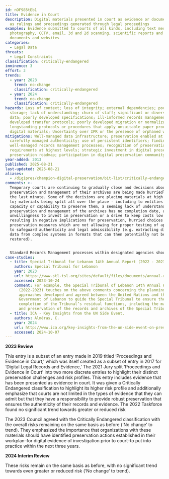 ```yaml
---
id: nOF985tEb1
title: Evidence in Court
description: Digital materials presented in court as evidence or documents such
  as rulings and proceedings generated through legal proceedings
examples: Evidence submitted to courts of all kinds, including text messages,
  photography, CCTV, email, 3d and 2d scanning, scientific reports and analyses,
  documents and websites
categories:
  - Legal Data
threats:
  - Legal Constraints
classification: critically-endangered
imminence: 3
effort: 3
trends:
  - year: 2023
    trend: no-change
    classification: critically-endangered
  - year: 2024
    trend: no-change
    classification: critically-endangered
hazards: Loss of context; loss of integrity; external dependencies; poor
  storage; lack of understanding; churn of staff; significant or diversity of
  data; poorly developed specifications; ill-informed records management; poorly
  developed transfer protocols; poorly developed migration or normalization;
  longstanding protocols or procedures that apply unsuitable paper processes to
  digital materials; Uncertainty over IPR or the presence of orphaned works
mitigations: Well-managed data infrastructure; preservation enabled at ingest;
  carefully managed authenticity; use of persistent identifiers; finding aids;
  well-managed records management processes; recognition of preservation
  requirements at highest levels; strategic investment in digital preservation;
  preservation roadmap; participation in digital preservation community
year-added: 2013
published: 2025-08-21
last-updated: 2025-08-21
aliases:
  - /digipres/champion-digital-preservation/bit-list/critically-endangered/bitlist-evidence-in-court
comments: >-
  Temporary courts are continuing to gradually close and decisions about
  preservation and management of their archives are being made hurriedly and at
  the last minute. Some of the decisions are placing materials at high risk due
  to; materials being split all over the place - including to entities with no
  capacity or capability to preserve them, a seeming lack of understanding that
  preservation and management of the archives has no completion date, an
  unwillingness to invest in preservation or a drive to keep costs low which is
  resulting in negative implications for preservation, hurried choices on
  preservation measures which are not allowing for proper testing of approaches
  to safeguard authenticity and legal admissibility (e.g. extracting digital
  data from complex systems in formats that can then potentially not be
  restored).


  Standard Records Management processes within designated agencies should be able to take care of the preservation of materials like this but given that it is likely to involve complex types of data, such agencies may not be equipped to deliver preservation effectively. It is surprising that courts are not more prominent in the digital preservation community, where solutions now exist.
case-studies:
  - title: Special Tribunal for Lebanon 14th Annual Report (2022 - 2023)
    authors: Special Tribunal for Lebanon
    year: 2023
    url: https://www.stl-tsl.org/sites/default/files/documents/annual-reports/STL_Annual_Report_2022-2023.pdf
    accessed: 2023-10-24
    comment: For example, the Special Tribunal of Lebanon 14th Annual Report
      (2022-2023) touches on the above comments concerning the planning and
      approaches developed and agreed between the United Nations and the
      Government of Lebanon to guide the Special Tribunal to ensure the
      completion of the Tribunal’s residual functions, including the management
      and preservation of the records and archives of the Special Tribunal.
  - title: ICA - Key Insights from the UN Side Event.
    authors: Alméras, C.
    year: 2024
    url: http://www.ica.org/key-insights-from-the-un-side-event-on-preserving-and-accessing-records-of-temporary-international-criminal-courts/
    accessed: 2024-10-07
---
```

**2023 Review**

This entry is a subset of an entry made in 2019 titled ‘Proceedings and Evidence in Court,’ which was itself created as a subset of entry in 2017 for ‘Digital Legal Records and Evidence,’ The 2021 Jury split ‘Proceedings and Evidence in Court’ into two more discrete entries to highlight their distinct preservation challenges and risk profiles. This entry includes evidence that has been presented as evidence in court. It was given a Critically Endangered classification to highlight its higher risk profile and additionally emphasize that courts are not limited in the types of evidence that they can admit but that they have a responsibility to provide robust preservation that ensures the authenticity of their records and evidence. The 2022 Taskforce found no significant trend towards greater or reduced risk

The 2023 Council agreed with the Critically Endangered classification with the overall risks remaining on the same basis as before (‘No change’ to trend). They emphasized the importance that organizations with these materials should have identified preservation actions established in their workplan–for digital evidence of investigation prior to court–to put into practice within the next three years.

**2024 Interim Review**

These risks remain on the same basis as before, with no significant trend towards even greater or reduced risk (‘No change’ to trend).

